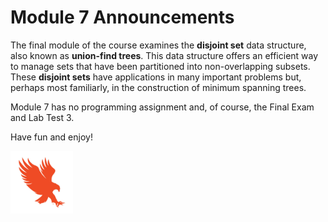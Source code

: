 # Module 7 Announcements

The final module of the course examines the **disjoint set** data structure,
also known as **union-find trees**. This data structure offers an efficient way
to manage sets that have been partitioned into non-overlapping subsets. These
**disjoint sets** have applications in many important problems but, perhaps most
familiarly, in the construction of minimum spanning trees.

Module 7 has no programming assignment and, of course, the Final Exam
and Lab Test 3.

Have fun and enjoy!

<img src="../../img/eagle.jpg" width="100"> 


